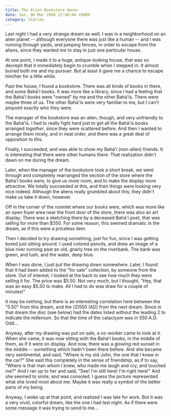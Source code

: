 ```yaml
---
title: The Alien Bookstore Owner
date: Sat, 06 Mar 2004 12:00:00 +0000
category: Stories
---
```


Last night I had a very strange dream as well.  I was in a neighborhood
on an alien planet -- although everyone there was just like a human --
and I was running through yards, and jumping fences, in order to escape
from the aliens, since they wanted me to stay in just one particular
house.

At one point, I made it to a huge, antique-looking house, that was so
decrepit that it immediately begin to crumble when I stepped in.  It
almost buried both me and my pursuer.  But at least it gave me a chance
to escape him/her for a little while.

Past the house, I found a bookstore.  There was all kinds of books in
there, and *some* Bahá'í books.  It was more like a library, since I had a
feeling that the Bahá'í books were "owned" by me and the other Bahá'ís.
There were maybe three of us.  The other Bahá'ís were very familiar to
me, but I can't pinpoint exactly who they were.

The manager of the bookstore was an alien, though, and very unfriendly
to the Bahá'ís.  I had to really fight hard just to get all the Bahá'ís
books arranged *together*, since they were scattered before.  And then I
wanted to arrange them nicely, and in neat order, and there was a great
deal of opposition to this.

Finally, I succeeded, and was able to show my Bahá'í (non-alien)
friends.  It is interesting that there were other humans there.  That
realization didn't dawn on me during the dream.

Later, when the manager of the bookstore took a short break, we went
through and completely rearranged the section of the store where the
Bahá'í books were, to give us more room, and to make the display more
attractive.  We totally succeeded at this, and then things were looking
very nice indeed.  Although the aliens really grumbled about this; they
didn't make us take it down, however.

Off in the corner of the roomlet where our books were, which was more
like an open foyer area near the front door of the store, there was also
an art display.  There was a sketching there by a deceased Bahá'í poet,
that was selling for more than $350.  For some reason, this seemed
dramatic in the dream, as if this were a priceless item.

Then I decided to try drawing something, just for fun, since I was
getting bored just sitting around.  I used colored pencils, and drew an
image of a blue river running past an old, gnarly tree on the riverbank.
The bank was green, and lush, and the water, deep blue.

When I was done, I just put the drawing down somewhere.  Later, I found
that it had been added to the "for sale" collection, by someone from the
store.  Out of interest, I looked at the back to see how much they were
selling it for.  The price was $5.50.  Not very much, but I thought,
"Hey, that was an easy $5.50 to make.  All I had to do was draw for a
couple of minutes!"

It may be nothing, but there is an interesting correlation here between
the "5.50" from this dream, and the (2)550 (AD) from the next dream.
Since in that dream the disc (see below) had the dates listed without
the leading 2 to indicate the millenium.  So that the time of the
cataclysm was in 550 A.D.  Odd...

Anyway, after my drawing was put on sale, a co-worker came to look at
it.  When she came, it was now sitting with the Bahá'í books, in the
middle of them, as if it were on display.  And now, there was a glowing
red sunset in the middle -- something which hadn't been there before.
And she became very sentimental, and said, "Where is my old John, the
one that I knew in the car?"  She said this completely in the sense of
friendship, as if to say, "Where is that man whom I knew, who made me
laugh and cry, and touched me?"  And I ran up to her and said, "See!
I'm still here!  I'm right here!"  And she seemed to smile, and was
consoled.  I guess the picture represented what she loved most about me.
Maybe it was really a symbol of the better parts of my being.

Anyway, I woke up at that point, and realized I was late for work.  But
it was a very vivid, colorful dream, like the one I had last night.  As
if there were some message it was trying to send to me...


